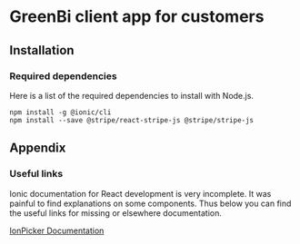 # GreenBi client app for customers

## Installation

### Required dependencies

Here is a list of the required dependencies to install with Node.js.

```
npm install -g @ionic/cli
npm install --save @stripe/react-stripe-js @stripe/stripe-js
```

## Appendix

### Useful links

Ionic documentation for React development is very incomplete. It was painful to find explanations on some components.
Thus below you can find the useful links for missing or elsewhere documentation.

[IonPicker Documentation](https://dev.to/ionic/ionic-react-picker-example-877)
